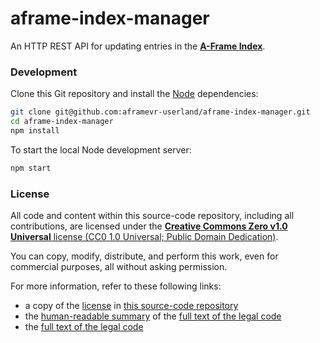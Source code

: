 # aframe-index-manager

An HTTP REST API for updating entries in the **[A-Frame Index](https://index.aframe.io/)**.


### Development

Clone this Git repository and install the [Node](https://nodejs.org/en/download/) dependencies:

```sh
git clone git@github.com:aframevr-userland/aframe-index-manager.git
cd aframe-index-manager
npm install
```

To start the local Node development server:

```sh
npm start
```


### License

All code and content within this source-code repository, including all contributions, are licensed under the [**Creative Commons Zero v1.0 Universal** license (CC0 1.0 Universal; Public Domain Dedication)](LICENSE.md).

You can copy, modify, distribute, and perform this work, even for commercial purposes, all without asking permission.

For more information, refer to these following links:

* a copy of the [license](LICENSE.md) in [this source-code repository](https://github.com/aframevr-userland/aframe-index-manager)
* the [human-readable summary](https://creativecommons.org/publicdomain/zero/1.0/) of the [full text of the legal code](https://creativecommons.org/publicdomain/zero/1.0/legalcode)
* the [full text of the legal code](https://creativecommons.org/publicdomain/zero/1.0/legalcode)
